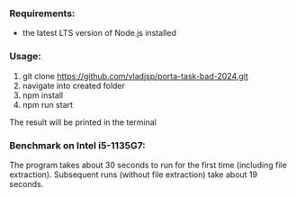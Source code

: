 ### Requirements:

- the latest LTS version of Node.js installed

### Usage:

1. git clone https://github.com/vladjsp/porta-task-bad-2024.git
2. navigate into created folder
3. npm install
4. npm run start

The result will be printed in the terminal

### Benchmark on Intel i5-1135G7:

The program takes about 30 seconds to run for the first time (including file extraction).
Subsequent runs (without file extraction) take about 19 seconds.
